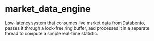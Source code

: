 # market_data_engine
Low-latency system that consumes live market data from Databento, passes it through a lock-free ring buffer, and processes it in a separate thread to compute a simple real-time statistic.
